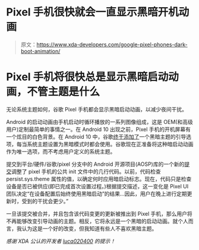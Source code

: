 # Pixel 手机很快就会一直显示黑暗开机动画

> 原文：<https://www.xda-developers.com/google-pixel-phones-dark-boot-animation/>

# Pixel 手机将很快总是显示黑暗启动动画，不管主题是什么

无论系统主题如何，谷歌 Pixel 手机都会显示黑暗启动动画，以减少夜间干扰。

Android 的启动动画由手机启动时循环播放的一系列图像组成，这是 OEM(和高级用户)定制最简单的事情之一。在 Android 10 出现之前，Pixel 手机的开机屏幕有一个炫目的白色背景。在 Android 10 中，谷歌[终于添加了](https://www.xda-developers.com/android-q-beta-5-dark-boot-animation/)一个黑暗主题的引导选项，每当系统主题设置为黑暗模式时都会使用。谷歌现在正准备将这种暗启动动画作为唯一选项，而不考虑用户定义的系统主题。

提交到平台/硬件/谷歌/pixel 分支中的 Android 开源项目(AOSP)库的一个新的[提交](https://android-review.googlesource.com/c/platform/hardware/google/pixel/+/1612364)调整了 pixel 手机的公共 init 文件中的几行代码。以前，代码检查 persist.sys.theme 属性的值，以确定何时应用暗启动标志。现在，代码只是检查设备是否已被供应(即已完成首次设置过程。)根据提交描述，这一变化是 Pixel UI 团队决定“在设备配置后始终使用黑暗启动”的结果...因此，用户在晚上进行定期更新时，受到的干扰会更少。”

一旦该提交被合并，并且包含该代码变更的更新被推出到 Pixel 手机，那么用户将不再能够改变引导动画的主题。相反，它将永远是一个黑暗的启动动画。就个人而言，我认为这是一个好的改变，但我知道有些人不喜欢黑暗主题。

*感谢 XDA 公认的开发者 [luca020400](https://forum.xda-developers.com/m/luca020400.5778309/) 的提示！*